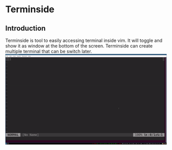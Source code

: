 # Terminside


## Introduction
Terminside is tool to easily accessing terminal inside vim. It will toggle 
and show it as window at the bottom of the screen. Terminside can create 
multiple terminal that can be switch later.
![Terminside Screenshot](https://github.com/zaenulhilmi/terminside.vim/blob/main/terminside-demo.gif)

